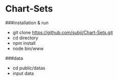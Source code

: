 # Chart-Sets

###installation & run

- git clone https://github.com/subji/Chart-Sets.git 
- cd directory
- npm install
- node bin/www

###data
- cd public/datas
- input data


